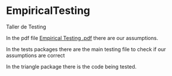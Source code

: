 # EmpiricalTesting
Taller de Testing

In the pdf file [Empirical Testing .pdf](https://github.com/TalleresSoftwareII/EmpiricalTesting/raw/master/Empirical%20Testing%20.pdf) there are our assumptions.


In the tests packages there are the main testing file to check if our assumptions are correct

In the triangle package there is the code being tested.
